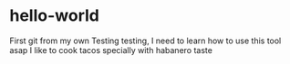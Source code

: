 # hello-world
First git from my own
Testing testing, I need to learn how to use this tool asap
I like to cook tacos specially with habanero taste
